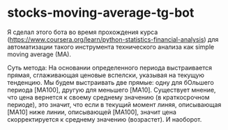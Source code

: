 # stocks-moving-average-tg-bot 
Я сделал этого бота во время прохождения курса (https://www.coursera.org/learn/python-statistics-financial-analysis) для автоматизации такого инструмента технического анализа как simple moving average (MA). 

Суть метода:
На основании определенного периода выстраивается прямая, сглаживающая ценовые вспелски, указывая на текущую тенденцию. 
Мы будем выстраивать две прямые: одну для бОльшего периода [MA100], другую для меньшего [MA10].
Существует мнение, что цена вернется к своему среднему значению (в краткосрочном периоде), это значит, что если в текущий момент линяя, описывающая [MA10] ниже линии, описывающей [MA100], значит цена скорректируется к среднему значению (возрастет).
И наоборот. 

